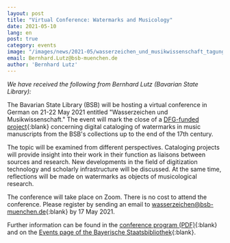 ```yaml
---
layout: post
title: "Virtual Conference: Watermarks and Musicology"
date: 2021-05-10
lang: en
post: true
category: events
image: "/images/news/2021-05/wasserzeichen_und_musikwissenschaft_tagung_website.jpg"
email: Bernhard.Lutz@bsb-muenchen.de
author: 'Bernhard Lutz'
---
```


_We have received the following from Bernhard Lutz (Bavarian State Library):_

The Bavarian State Library (BSB) will be hosting a virtual conference in German on 21-22 May 2021 entitled "Wasserzeichen und Musikwissenschaft." The event will mark the close of a [DFG-funded project](https://www.bsb-muenchen.de/ueber-uns/projekte/erschliessung-und-digitalisierung-der-wasserzeichen-in-den-musikhandschriften-der-bayerischen-staatsbibliothek-bis-zum-ende-des-17-jahrhunderts/){:blank} concerning digital cataloging of watermarks in music manuscripts from the BSB's collections up to the end of the 17th century. 

The topic will be examined from different perspectives. Cataloging projects will provide insight into their work in their function as liaisons between sources and research. New developments in the field of digitization technology and scholarly infrastructure will be discussed. At the same time, reflections will be made on watermarks as objects of musicological research. 

The conference will take place on Zoom. There is no cost to attend the conference. Please register by sending an email to [wasserzeichen@bsb-muenchen.de](mailto:wasserzeichen@bsb-muenchen.de){:blank} by 17 May 2021. 

Further information can be found in the [conference program (PDF)](https://www.bsb-muenchen.de/fileadmin/pdf/veranstaltungen/wasserzeichen_musikwissenschaft_tagungsprogramm_20210415.pdf){:blank} and on the [Events page of the Bayerische Staatsbibliothek](https://www.bsb-muenchen.de/veranstaltungen-und-ausstellungen/article/wasserzeichen-und-musikwissenschaft1-4067){:blank}.
 

 

